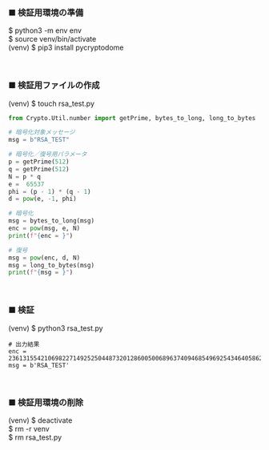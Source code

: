 
### ■ 検証用環境の準備
$ python3 -m env env  
$ source venv/bin/activate  
(venv) $ pip3 install pycryptodome  

<br />

### ■ 検証用ファイルの作成
(venv) $ touch rsa_test.py  

```rsa_test.py
from Crypto.Util.number import getPrime, bytes_to_long, long_to_bytes

# 暗号化対象メッセージ
msg = b"RSA_TEST"

# 暗号化／復号用パラメータ
p = getPrime(512)
q = getPrime(512)
N = p * q
e =  65537
phi = (p - 1) * (q - 1)
d = pow(e, -1, phi)

# 暗号化
msg = bytes_to_long(msg)
enc = pow(msg, e, N)
print(f"{enc = }")

# 復号
msg = pow(enc, d, N)
msg = long_to_bytes(msg)
print(f"{msg = }")
```

<br />

### ■ 検証
(venv) $ python3 rsa_test.py  
```
# 出力結果
enc = 23613155421069822714925250448732012860050068963740946854969254346405862403566028306476879332170053140821462773901859764120144030158963889766076225742727243114011511449904397034240654599809027326794609053029981550440241935490230603557775349264603908429574522496268958660633740416304452843935975618348412115516
msg = b'RSA_TEST'
```

<br />  

### ■ 検証用環境の削除
(venv) $ deactivate  
$ rm -r venv  
$ rm rsa_test.py  